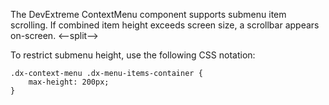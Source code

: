 The DevExtreme ContextMenu component supports submenu item scrolling. If combined item height exceeds screen size, a scrollbar appears on-screen.
<--split-->

To restrict submenu height, use the following CSS notation:

    .dx-context-menu .dx-menu-items-container {
        max-height: 200px;
    }

